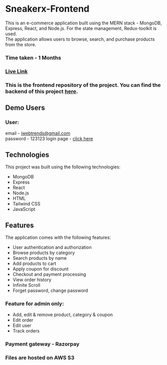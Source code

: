 # Sneakerx-Frontend

This is an e-commerce application built using the MERN stack - MongoDB, Express, React, and Node.js. For the state management, Redux-toolkit is used.<br>The application allows users to browse, search, and purchase products from the store.

### Time taken - 1 Months

### [Live Link](https://sneakerx-karan.netlify.app)

### This is the frontend repository of the project. You can find the backend of this project [here](https://github.com/karanch577/Sneakerx-backend).

## Demo Users

### User: 
email - iwebtrends@gmail.com <br>
password - 123123
login page - [click here](https://sneakerx-karan.netlify.app/login)

## Technologies
This project was built using the following technologies:

- MongoDB
- Express
- React
- Node.js
- HTML
- Tailwind CSS
- JavaScript

## Features
The application comes with the following features:

- User authentication and authorization
- Browse products by category
- Search products by name
- Add products to cart
- Apply coupon for discount
- Checkout and payment processing
- View order history
- Infinite Scroll
- Forget password, change password

### Feature for admin only: 
- Add, edit & remove product, category & coupon
- Edit order
- Edit user
- Track orders

### Payment gateway - Razorpay
### Files are hosted on AWS S3